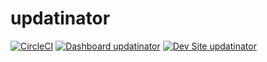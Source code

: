 # updatinator

[![CircleCI](https://circleci.com/gh/greg-1-anderson/updatinator.svg?style=shield)](https://circleci.com/gh/greg-1-anderson/updatinator)
[![Dashboard updatinator](https://img.shields.io/badge/dashboard-updatinator-yellow.svg)](https://dashboard.pantheon.io/sites/a5b95ea0-f27c-457d-b9e1-9d7e4a496b19#dev/code)
[![Dev Site updatinator](https://img.shields.io/badge/site-updatinator-blue.svg)](http://dev-updatinator.pantheonsite.io/)